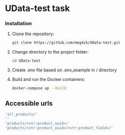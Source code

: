 # UData-test task

### Installation

1. Clone the repository:

    ```bash
    git clone https://github.com/meg4ik/UData-test.git
    ```

2. Change directory to the project folder:

    ```bash
    cd UData-test
    ```

3. Create .env file based on .env_example in / directory

4. Build and run the Docker containers:

    ```bash
    docker-compose up --build
    ```

## Accessible urls
```sh
'all_products/'
''
'products/<str:product_uuid>/'
'products/<str:product_uuid>/<str:product_field>/'
```